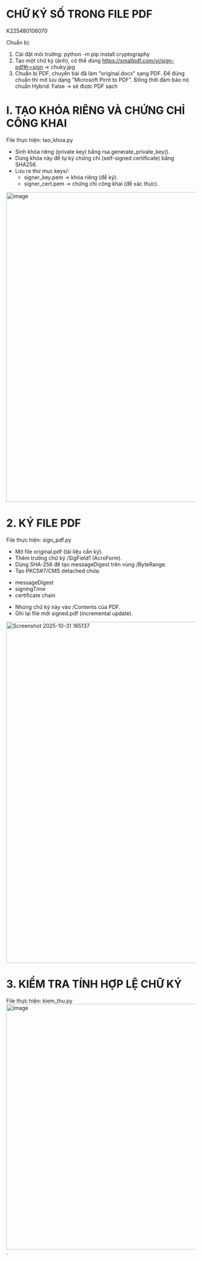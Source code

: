 # CHỮ KÝ SỐ TRONG FILE PDF
K225480106070

Chuẩn bị: 
1. Cài đặt môi trường: python -m pip install cryptography
2. Tạo một chữ ký (ảnh), có thể dùng https://smallpdf.com/vi/sign-pdf#r=sign -> chuky.jpg
3. Chuẩn bị PDF, chuyển bài đã làm "original.docx" sang PDF. Để đúng chuẩn thì mở lưu dạng "Microsoft Pirnt to PDF". Đồng thời đảm bảo nó chuẩn Hybrid: False -> sẽ được PDF sạch

# I. TẠO KHÓA RIÊNG VÀ CHỨNG CHỈ CÔNG KHAI
File thực hiện: tao_khoa.py
- Sinh khóa riêng (private key) bằng rsa.generate_private_key().
- Dùng khóa này để tự ký chứng chỉ (self-signed certificate) bằng SHA256.
- Lưu ra thư mục keys/:
  + signer_key.pem → khóa riêng (để ký).
  + signer_cert.pem → chứng chỉ công khai (để xác thực).
 
<img width="1373" height="823" alt="image" src="https://github.com/user-attachments/assets/e0283e86-045e-4808-8c9e-4d25ea513a51" />

# 2. KÝ FILE PDF
File thực hiện: sign_pdf.py
- Mở file original.pdf (tài liệu cần ký).
- Thêm trường chữ ký /SigField1 (AcroForm).
- Dùng SHA-256 để tạo messageDigest trên vùng /ByteRange.
- Tạo PKCS#7/CMS detached chứa:
 + messageDigest
 + signingTime
 + certificate chain
- Nhúng chữ ký này vào /Contents của PDF.
- Ghi lại file mới signed.pdf (incremental update).
<img width="1379" height="906" alt="Screenshot 2025-10-31 165137" src="https://github.com/user-attachments/assets/c4d857da-d6d7-4495-9601-30cc0e890de4" />

# 3. KIỂM TRA TÍNH HỢP LỆ CHỮ KÝ
File thực hiện: kiem_thu.py
<img width="1424" height="652" alt="image" src="https://github.com/user-attachments/assets/45939191-8d0b-4f92-b6d8-18b015aad654" />
.






